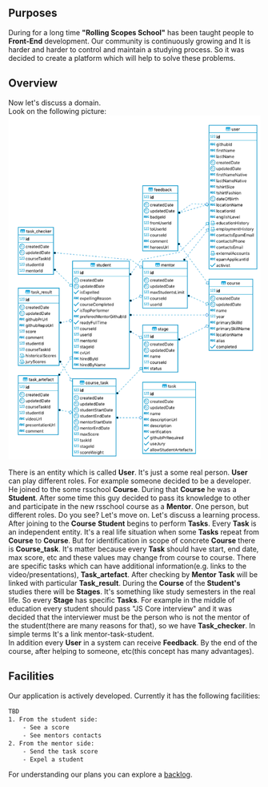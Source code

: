 ## Purposes

During for a long time **"Rolling Scopes School"** has been taught people to **Front-End** development.
Our community is continuously growing and It is harder and harder to control and maintain a studying process.
So it was decided to create a platform which will help to solve these problems.

## Overview

Now let's discuss a domain.  
Look on the following picture:
![foo](./img/entities_relations.png)

There is an entity which is called **User**. It's just a some real person.
**User** can play different roles. For example someone decided to be a developer. He joined to the some rsschool **Course**. During that **Course** he was a **Student**. After some time this guy decided to pass its knowledge to other and participate in the new rsschool course as a **Mentor**. One person, but different roles. Do you see? Let's move on. Let's discuss a learning process.  
After joining to the **Course** **Student** begins to perform **Tasks**. Every **Task** is an independent entity. It's a real life situation when some **Tasks** repeat from **Course** to **Course**. But for identification in scope of concrete **Course** there is **Course_task**. It's matter because every **Task** should have start, end date, max score, etc and these values may change from course to course. There are specific tasks which can have additional information(e.g. links to the video/presentations), **Task_artefact**. After checking by **Mentor** **Task** will be linked with particular **Task_result**. During the **Course** of the **Student's** studies there will be **Stages**. It's something like study semesters in the real life. So every **Stage** has specific **Tasks**. For example in the middle of education every student should pass "JS Core interview" and it was decided that the interviewer must be the person who is not the mentor of the student(there are many reasons for that), so we have **Task_checker**. In simple terms It's a link mentor-task-student.  
In addition every **User** in a system can receive **Feedback**. By the end of the course, after helping to someone, etc(this concept has many advantages).

## Facilities

Our application is actively developed.
Currently it has the following facilities:

    TBD
    1. From the student side:
        - See a score
        - See mentors contacts
    2. From the mentor side:
        - Send the task score
        - Expel a student

For understanding our plans you can explore a [backlog](../backlog).

